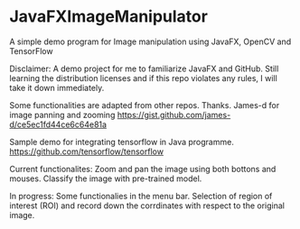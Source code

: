 # JavaFXImageManipulator
A simple demo program for Image manipulation using JavaFX, OpenCV and TensorFlow

Disclaimer: A demo project for me to familiarize JavaFX and GitHub. Still learning the distribution licenses and if this repo violates any rules, I will take it down immediately.

Some functionalities are adapted from other repos. Thanks.
James-d for image panning and zooming
https://gist.github.com/james-d/ce5ec1fd44ce6c64e81a

Sample demo for integrating tensorflow in Java programme.
https://github.com/tensorflow/tensorflow

Current functionalites:
Zoom and pan the image using both bottons and mouses.
Classify the image with pre-trained model.

In progress:
Some functionalies in the menu bar.
Selection of region of interest (ROI) and record down the corrdinates with respect to the original image.

